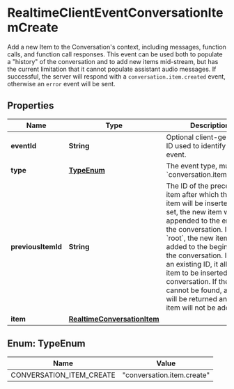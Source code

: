 

# RealtimeClientEventConversationItemCreate

Add a new Item to the Conversation's context, including messages, function calls, and function call responses. This event can be used both to populate a \"history\" of the conversation and to add new items mid-stream, but has the current limitation that it cannot populate assistant audio messages.  If successful, the server will respond with a `conversation.item.created` event, otherwise an `error` event will be sent. 

## Properties

| Name | Type | Description | Notes |
|------------ | ------------- | ------------- | -------------|
|**eventId** | **String** | Optional client-generated ID used to identify this event. |  [optional] |
|**type** | [**TypeEnum**](#TypeEnum) | The event type, must be &#x60;conversation.item.create&#x60;. |  |
|**previousItemId** | **String** | The ID of the preceding item after which the new item will be inserted. If not set, the new item will be appended to the end of the conversation. If set to &#x60;root&#x60;, the new item will be added to the beginning of the conversation. If set to an existing ID, it allows an item to be inserted mid-conversation. If the ID cannot be found, an error will be returned and the item will not be added.  |  [optional] |
|**item** | [**RealtimeConversationItem**](RealtimeConversationItem.md) |  |  |



## Enum: TypeEnum

| Name | Value |
|---- | -----|
| CONVERSATION_ITEM_CREATE | &quot;conversation.item.create&quot; |



